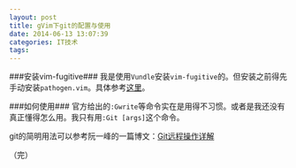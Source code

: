 ```yaml
---
layout: post
title: gVim下git的配置与使用
date: 2014-06-13 13:07:39
categories: IT技术
tags:
---
```


###安装vim-fugitive###
我是使用`Vundle`安装`vim-fugitive`的。但安装之前得先手动安装`pathogen.vim`。具体参考[这里](https://github.com/tpope/vim-fugitive)。

<!-- more -->

###如何使用###
官方给出的`:Gwrite`等命令实在是用得不习惯。或者是我还没有真正懂得怎么用。我只有用`:Git [args]`这个命令。

git的简明用法可以参考阮一峰的一篇博文：[Git远程操作详解](http://www.ruanyifeng.com/blog/2014/06/git_remote.html)

（完）
